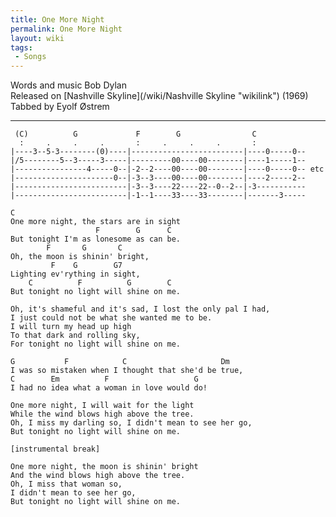 ```yaml
---
title: One More Night
permalink: One More Night
layout: wiki
tags:
 - Songs
---
```


Words and music Bob Dylan  
Released on [Nashville Skyline](/wiki/Nashville Skyline "wikilink") (1969)  
Tabbed by Eyolf Østrem

* * * * *

     (C)          G             F        G                C
      :     .     .     .       :     .     .     .       :
    |----3--5-3--------(0)----|-------------------------|----0-----0--
    |/5--------5--3-----3-----|---------00----00--------|----1-----1--
    |----------------4-----0--|-2--2----00----00--------|----0-----0-- etc
    |----------------------0--|-3--3----00----00--------|----2-----2--
    |-------------------------|-3--3----22----22--0--2--|-3-----------
    |-------------------------|-1--1----33----33--------|-------3-----

    C
    One more night, the stars are in sight
                       F        G      C
    But tonight I'm as lonesome as can be.
            F       G       C
    Oh, the moon is shinin' bright,
             F    G        G7
    Lighting ev'rything in sight,
        C          F          G        C
    But tonight no light will shine on me.

    Oh, it's shameful and it's sad, I lost the only pal I had,
    I just could not be what she wanted me to be.
    I will turn my head up high
    To that dark and rolling sky,
    For tonight no light will shine on me.

    G           F            C                     Dm
    I was so mistaken when I thought that she'd be true,
    C        Em          F                   G
    I had no idea what a woman in love would do!

    One more night, I will wait for the light
    While the wind blows high above the tree.
    Oh, I miss my darling so, I didn't mean to see her go,
    But tonight no light will shine on me.

    [instrumental break]

    One more night, the moon is shinin' bright
    And the wind blows high above the tree.
    Oh, I miss that woman so,
    I didn't mean to see her go,
    But tonight no light will shine on me.
